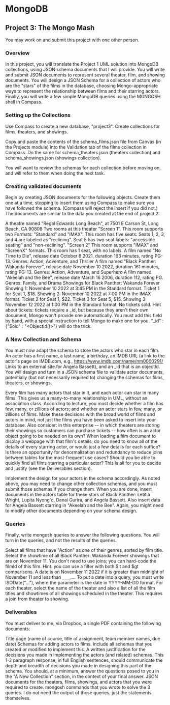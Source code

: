 # MongoDB

## Project 3: The Mongo Mash
You may work on and submit this project with one other person.


### Overview
In this project, you will translate the Project 1 UML solution into MongoDB collections, using JSON schema documents that I will provide. You will write and submit JSON documents to represent several theater, film, and showing documents. You will design a JSON Schema for a collection of actors who are the "stars" of the films in the database, choosing Mongo-appropriate ways to represent the relationship between films and their starring actors. Finally, you will write a few simple MongoDB queries using the MONGOSH shell in Compass.

### Setting up the Collections
Use Compass to create a new database, "project3". Create collections for films, theaters, and showings.

Copy and paste the contents of the schema_films.json file from Canvas (in the Projects module) into the Validation tab of the films collection in Compass. Do the same for schema_theaters.json (theaters collection) and schema_showings.json (showings collection).

You will want to review the schemas for each collection before moving on, and will refer to them when doing the next task.

### Creating validated documents
Begin by creating JSON documents for the following objects. Create them one at a time, stopping to insert them using Compass to make sure you have followed the schema. (Compass will reject the insert if you did not.)  The documents are similar to the data you created at the end of project 2:

A theatre named "Regal Edwards Long Beach", at 7501 E Carson St, Long Beach, CA 90808
Two rooms at this theater
"Screen 1".
This room supports two Formats: "Standard" and "IMAX".
This room has five seats:
Seats 1, 2, 3, and 4 are labeled as "reclining".
Seat 5 has two seat labels: "accessible seating" and "non-reclining".
"Screen 2"
This room supports "IMAX" and "ScreenX" formats.
This room has 1 seat, with no labels.
A film named "No Time to Die", release date October 8 2021, duration 163 minutes, rating PG-13.
Genres: Action, Adventure, and Thriller
A film named "Black Panther: Wakanda Forever", release date November 10 2022, duration 161 minutes, rating PG-13. 
Genres: Action, Adventure, and Superhero
A film named "Akeelah and the Bee", release date March 16 2006, duration 112, rating PG.
Genres: Family, and Drama
Showings for Black Panther: Wakanda Forever
Showing 1: November 10 2022 at 3:45 PM in the Standard format.
Ticket 1 for Seat 1, $18.
Showing 2: November 10 2022 at 7:00 PM in the IMAX format.
Ticket 2 for Seat 1, $22.
Ticket 3 for Seat 5, $15.
Showing 3: November 12 2022 at 1:00 PM in the Standard format.
No tickets sold.
Hint about tickets: tickets require a _id, but because they aren't their own document, Mongo won't provide one automatically. You must add this field by hand, with a special instruction to tell Mongo to make one for you. "_id" : {"$oid" : "<ObjectId()>"} will do the trick.


### A New Collection and Schema
You must now adapt the schema to store the actors who star in each film. An actor has a first name, a last name, a birthday, an IMDB URL (a link to the actor's page on IMDB.com, e.g., https://www.imdb.com/name/nm0000291/ Links to an external site.for Angela Bassett), and an _id that is an objectId. You will design and turn in a JSON schema file to validate actor documents, potentially (but not necessarily required to) changing the schemas for films, theaters, or showings.

Every film has many actors that star in it, and each actor can star in many films. This gives us a many-to-many relationship in UML, without an association class. According to lecture, you must decide whether a film has few, many, or zillions of actors; and whether an actor stars in few, many, or zillions of films. Make these decisions with the broad world of films and actors in mind, not just the films you have been asked to insert into your database. Also consider: in this enterprise -- in which theaters are storing their showings so customers can purchase tickets -- how often is an actor object going to be needed on its own? When loading a film document to display a webpage with that film's details, do you need to know all of the details of every starring actor, or would just a few details for each suffice? Is there an opportunity for denormalization and redundancy to reduce joins between tables for the most-frequent use cases? Should you be able to quickly find all films starring a particular actor? This is all for you to decide and justify (see the Deliverables section).

Implement the design for your actors in the schema accordingly. As noted above, you may need to change other collection schemas, and you must submit those schemas if you change them. When you are done, insert documents in the actors table for these stars of Black Panther: Letitia Wright, Lupita Nyong'o, Danai Gurira, and Angela Bassett. Also insert data for Angela Bassett starring in "Akeelah and the Bee". Again, you might need to modify other documents depending on your schema design.

### Queries
Finally, write mongosh queries to answer the following questions. You will turn in the queries, and not the results of the queries.

Select all films that have "Action" as one of their genres, sorted by film title.
Select the showtime of all Black Panther: Wakanda Forever showings that are on November 11. You don't need to use joins; you can hard-code the filmId of this film. Hint: you can use a filter with both $lt and $gt comparisons. A date is on November 11 2022 if it is greater than midnight of November 11 and less than ____.... To put a date into a query, you must write ISODate("..."), where the parameter is the date in YYYY-MM-DD format.
For each theater, select the name of the theater and also a list of all the film titles and showtimes of all showings scheduled in the theater. This requires a join from theater to showing.

### Deliverables
You must deliver to me, via Dropbox, a single PDF containing the following documents:

Title page (name of course, title of assignment, team member names, due date)
Schemas for adding actors to films. Include all schemas that you created or modified to implement this.
A written justification for the decisions you made in implementing the actors (and related) schemas. This 1-2 paragraph response, in full English sentences, should communicate the depth and breadth of decisions you made in designing this part of the schema. You should, at a minimum, answer the questions posed to you in the "A New Collection" section, in the context of your final answer.
JSON documents for the theaters, films, showings, and actors that you were required to create.
mongosh commands that you wrote to solve the 3 queries. I do not need the output of those queries, just the statements themselves.
